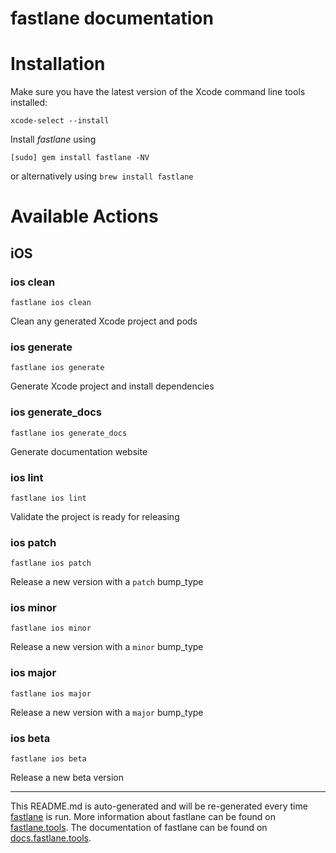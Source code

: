 fastlane documentation
================
# Installation

Make sure you have the latest version of the Xcode command line tools installed:

```
xcode-select --install
```

Install _fastlane_ using
```
[sudo] gem install fastlane -NV
```
or alternatively using `brew install fastlane`

# Available Actions
## iOS
### ios clean
```
fastlane ios clean
```
Clean any generated Xcode project and pods
### ios generate
```
fastlane ios generate
```
Generate Xcode project and install dependencies
### ios generate_docs
```
fastlane ios generate_docs
```
Generate documentation website
### ios lint
```
fastlane ios lint
```
Validate the project is ready for releasing
### ios patch
```
fastlane ios patch
```
Release a new version with a `patch` bump_type
### ios minor
```
fastlane ios minor
```
Release a new version with a `minor` bump_type
### ios major
```
fastlane ios major
```
Release a new version with a `major` bump_type
### ios beta
```
fastlane ios beta
```
Release a new beta version

----

This README.md is auto-generated and will be re-generated every time [fastlane](https://fastlane.tools) is run.
More information about fastlane can be found on [fastlane.tools](https://fastlane.tools).
The documentation of fastlane can be found on [docs.fastlane.tools](https://docs.fastlane.tools).
